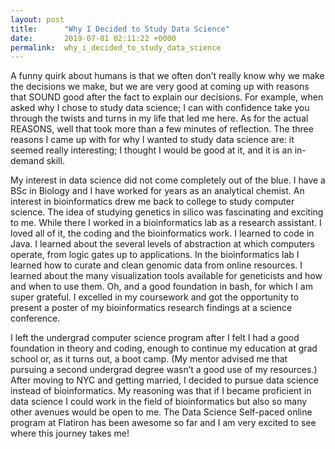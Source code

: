 ```yaml
---
layout: post
title:      "Why I Decided to Study Data Science"
date:       2019-07-01 02:11:22 +0000
permalink:  why_i_decided_to_study_data_science
---
```




A funny quirk about humans is that we often don’t really know why we make the decisions we make, but we are very good at coming up with reasons that SOUND good after the fact to explain our decisions. For example, when asked why I chose to study data science; I can with confidence take you through the twists and turns in my life that led me here. As for the actual REASONS, well that took more than a few minutes of reflection.  The three reasons I came up with for why I wanted to study data science are: it seemed really interesting; I thought I would be good at it, and it is an in-demand skill.

My interest in data science did not come completely out of the blue. I have a BSc in Biology and I have worked for years as an analytical chemist. An interest in bioinformatics drew me back to college to study computer science. The idea of studying genetics in silico was fascinating and exciting to me. While there I worked in a bioinformatics lab as a research assistant. I loved all of it, the coding and the bioinformatics work. I learned to code in Java. I learned about the several levels of abstraction at which computers operate, from logic gates up to applications. In the bioinformatics lab I learned how to curate and clean genomic data from online resources. I learned about the many visualization tools available for geneticists and how and when to use them. Oh, and a good foundation in bash, for which I am super grateful. I excelled in my coursework and got the opportunity to present a poster of my bioinformatics research findings at a science conference.

I left the undergrad computer science program after I felt I had a good foundation in theory and coding, enough to continue my education at grad school or, as it turns out, a boot camp. (My mentor advised me that pursuing a second undergrad degree wasn’t a good use of my resources.) After moving to NYC and getting married, I decided to pursue data science instead of bioinformatics. My reasoning was that if I became proficient in data science I could work in the field of bioinformatics but also so many other avenues would be open to me. The Data Science Self-paced online program at Flatiron has been awesome so far and I am very excited to see where this journey takes me!

